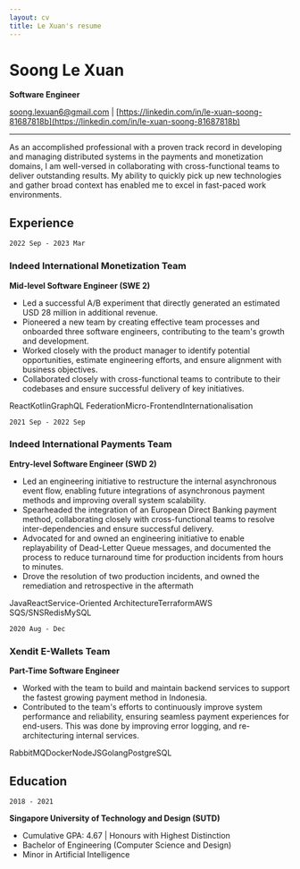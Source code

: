 ```yaml
---
layout: cv
title: Le Xuan's resume
---
```

# Soong Le Xuan 
__Software Engineer__ 

[soong.lexuan6@gmail.com](soong.lexuan6@gmail.com) \| [https://linkedin.com/in/le-xuan-soong-81687818b](https://linkedin.com/in/le-xuan-soong-81687818b)

------

As an accomplished professional with a proven track record in developing and managing distributed systems in the payments and monetization domains, I am well-versed in collaborating with cross-functional teams to deliver outstanding results. My ability to quickly pick up new technologies and gather broad context has enabled me to excel in fast-paced work environments.


## Experience

`2022 Sep - 2023 Mar`
### Indeed International Monetization Team
__Mid-level Software Engineer (SWE 2)__

- Led a successful A/B experiment that directly generated an estimated USD 28 million in additional revenue.
- Pioneered a new team by creating effective team processes and onboarded three software engineers, contributing to the team's growth and development.
- Worked closely with the product manager to identify potential opportunities, estimate engineering efforts, and ensure alignment with business objectives.
- Collaborated closely with cross-functional teams to contribute to their codebases and ensure successful delivery of key initiatives.
<div class="chips">
<span class="chip">React</span><span class="chip">Kotlin</span><span class="chip">GraphQL Federation</span><span class="chip">Micro-Frontend</span><span class="chip">Internationalisation</span>
</div>

`2021 Sep - 2022 Sep`
### Indeed International Payments Team
__Entry-level Software Engineer (SWD 2)__

- Led an engineering initiative to restructure the internal asynchronous event flow, enabling future integrations of asynchronous payment methods and improving overall system scalability.
- Spearheaded the integration of an European Direct Banking payment method, collaborating closely with cross-functional teams to resolve inter-dependencies and ensure successful delivery.
- Advocated for and owned an engineering initiative to enable replayability of Dead-Letter Queue messages, and documented the process to reduce turnaround time for production incidents from hours to minutes. 
- Drove the resolution of two production incidents, and owned the remediation and retrospective in the aftermath

<div class="chips">
<span class="chip">Java</span><span class="chip">React</span><span class="chip">Service-Oriented Architecture</span><span class="chip">Terraform</span><span class="chip">AWS SQS/SNS</span><span class="chip">Redis</span><span class="chip">MySQL</span>
</div>

`2020 Aug - Dec`
### Xendit E-Wallets Team
__Part-Time Software Engineer__
- Worked with the team to build and maintain backend services to support the fastest growing payment method in Indonesia.
- Contributed to the team's efforts to continuously improve system performance and reliability, ensuring seamless payment experiences for end-users. This was done by improving error logging, and re-architecturing internal services. 

<div class="chips">
<span class="chip">RabbitMQ</span><span class="chip">Docker</span><span class="chip">NodeJS</span><span class="chip">Golang</span><span class="chip">PostgreSQL</span>
</div>

<!-- ---------- -->

## Education

`2018 - 2021`

__Singapore University of Technology and Design (SUTD)__

- Cumulative GPA: 4.67 \| Honours with Highest Distinction
- Bachelor of Engineering (Computer Science and Design) 
- Minor in Artificial Intelligence

<!-- `2019 Summer`
__Technische Universität Berlin (TU Berlin)__

- Startup and Entrepreneurship crash course
 

`2010 - 2015`
__Dunman High School__

- Rank Point: 87.5 \| H3 Mathematics: Merit
- GCE A-Level (Integrated Programme) -->


<!-- ### Footer

Last updated: 23 Mar 2023 -->


